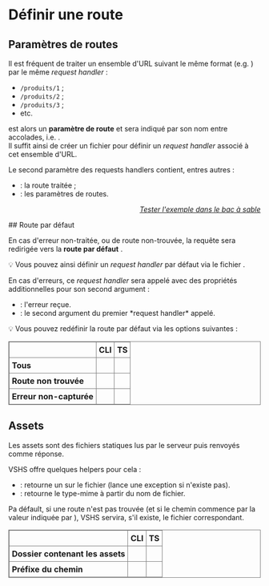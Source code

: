 <!DOCTYPE html>
<html lang="fr">
    <head>
        <meta charset="utf8"/>
        <title>VSHS</title>
        <meta name="color-scheme" content="dark light">
        <meta name="viewport" content="width=device-width, initial-scale=1"/>
        <link   href="/skeleton/index.css"  rel="stylesheet">
        <script  src="/skeleton/index.js"  type="module"     blocking="render" async></script>
    </head>
    <body>
        <main>

# Définir une route

## Paramètres de routes

Il est fréquent de traiter un ensemble d'URL suivant le même format (e.g. <script type="c-text">/produits/<h>$ID</h></script>) par le même *request handler* :
- `/produits/1` ;
- `/produits/2` ;
- `/produits/3` ;
- etc.

<script type="c-text"><h>$ID</h></script> est alors un <b>paramètre de route</b> et sera indiqué par son nom entre accolades, i.e. <script type="c-text">{ID}</script>.<br/>Il suffit ainsi de créer un fichier <script type="c-text">/produits/{ID}/GET.ts</script> pour définir un <i>request handler</i> associé à cet ensemble d'URL.

Le second paramètre des requests handlers contient, entres autres :
- <script type="c-js">.path</script> : la route traitée ;
- <script type="c-js">.vars</script> : les paramètres de routes.

<vshs-playground name="echo (vars)" show="index.code,output">
</vshs-playground>
<div style="text-align:right"><a href="../../../playground/?example=echo (vars)"><i>Tester l'exemple dans le bac à sable</i></a></div>

## Route par défaut

En cas d'erreur non-traitée, ou de route non-trouvée, la requête sera redirigée vers la **route par défaut** <script type="c-text">/default/GET</script>.

💡 Vous pouvez ainsi définir un *request handler* par défaut via le fichier <script type="c-text"><h>$ROUTES</h>/default/GET.<h>$EXT</h></script>.

En cas d'erreurs, ce *request handler* sera appelé avec des propriétés additionnelles pour son second argument :
- <script type="c-js">.error</script> : l'erreur reçue.
- <script type="c-js">.route</script> : le second argument du premier *request handler* appelé.

💡 Vous pouvez redéfinir la route par défaut via les options suivantes :

<style>
table, th, td {
  border: 1px solid grey;
  border-collapse: collapse;
}

tbody th {
    text-align: left;
}

th,td {
  padding: 5px;
}
</style>
<table>
    <thead>
        <tr><th></th><th>CLI</th><th>TS</th></tr>
    </thead>
    <tbody>
        <tr><th>Tous</th><td><script type="c-shell">--default</script></td><td><script type="c-js">.default</script></td></tr>
        <tr><th>Route non trouvée</th><td><script type="c-shell">--not_found</script></td><td><script type="c-js">.not_found</script></td></tr>
        <tr><th>Erreur non-capturée</th><td><script type="c-shell">--internal_error</script></td><td><script type="c-js">.internal_error</script></td></tr>
    </tbody>
</table>

## Assets

Les assets sont des fichiers statiques lus par le serveur puis renvoyés comme réponse.

VSHS offre quelques helpers pour cela :
- <script type="c-js">VSHS.fetchAsset(<h>$PATH</h>)</script> : retourne un <script type="c-js">ReadableStream</script> sur le fichier (lance une exception si n'existe pas).
- <script type="c-js">VSHS.getMime(<h>$PATH</h>)</script> : retourne le type-mime à partir du nom de fichier.

Pa défault, si une route n'est pas trouvée (et si le chemin commence par la valeur indiquée par <script type="c-js">.assets_prefix</script>), VSHS servira, s'il existe, le fichier correspondant.

<table>
    <thead>
        <tr><th></th><th>CLI</th><th>TS</th></tr>
    </thead>
    <tbody>
        <tr><th>Dossier contenant les assets</th><td><script type="c-shell">--assets</script></td><td><script type="c-js">.assets</script></td></tr>
        <tr><th>Préfixe du chemin</th><td><script type="c-shell">--assets_prefix</script></td><td><script type="c-js">.assets_prefix</script></td></tr>
    </tbody>
</table>

</main>
    </body>
</html>